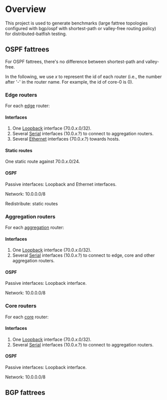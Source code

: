 # Overview

This project is used to generate benchmarks (large fattree topologies configured with bgp/ospf with shortest-path or valley-free routing policy) for distributed-batfish testing.

## OSPF fattrees
For OSPF fattrees, there's no difference between shortest-path and valley-free.

In the following, we use *x* to represent the id of each router (i.e., the number after '-' in the router name. For example, the id of core-0 is 0).

### Edge routers

For each <u>edge</u> router:

#### Interfaces

1. One <u>Loopback</u> interface (70.0.*x*.0/32).
2. Several <u>Serial</u> interfaces (10.0.*x*.?) to connect to aggregation routers.
3. Several <u>Ethernet</u> interfaces (70.0.*x*.?) towards hosts.

#### Static routes
One static route against 70.0.*x*.0/24.

#### OSPF

Passive interfaces: Loopback and Ethernet interfaces.

Network: 10.0.0.0/8

Redistribute: static routes

### Aggregation routers

For each <u>aggregation</u> router:

#### Interfaces

1. One <u>Loopback</u> interface (70.0.*x*.0/32).
2. Several <u>Serial</u> interfaces (10.0.*x*.?) to connect to edge, core and other aggregation routers.

#### OSPF

Passive interfaces: Loopback interface.

Network: 10.0.0.0/8

### Core routers

For each <u>core</u> router:

#### Interfaces

1. One <u>Loopback</u> interface (70.0.*x*.0/32).
2. Several <u>Serial</u> interfaces (10.0.*x*.?) to connect to aggregation routers.

#### OSPF

Passive interfaces: Loopback interface.

Network: 10.0.0.0/8

## BGP fattrees